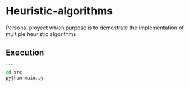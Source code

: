 # Heuristic-algorithms
Personal proyect which purpose is to demostrate the implementation of multiple heuristic algorithms.

## Execution

~~~sh
```
cd src
python main.py
```
~~~
